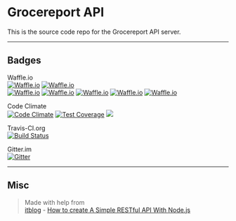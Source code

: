 # Grocereport API  

This is the source code repo for the Grocereport API server.  

---  

## Badges  

Waffle.io  
[![Waffle.io](https://img.shields.io/waffle/label/nothingworksright/grocereport_api/in%20progress.svg)](https://waffle.io/nothingworksright/grocereport_api)  [![Waffle.io](https://img.shields.io/waffle/label/nothingworksright/grocereport_api.svg)](https://waffle.io/nothingworksright/grocereport_api)  
[![Waffle.io](https://img.shields.io/waffle/label/nothingworksright/grocereport_api/DEFCON1.svg)](https://waffle.io/nothingworksright/grocereport_api/)  [![Waffle.io](https://img.shields.io/waffle/label/nothingworksright/grocereport_api/DEFCON2.svg)](https://waffle.io/nothingworksright/grocereport_api/)  [![Waffle.io](https://img.shields.io/waffle/label/nothingworksright/grocereport_api/DEFCON3.svg)](https://waffle.io/nothingworksright/grocereport_api/)  [![Waffle.io](https://img.shields.io/waffle/label/nothingworksright/grocereport_api/DEFCON4.svg)](https://waffle.io/nothingworksright/grocereport_api/)  [![Waffle.io](https://img.shields.io/waffle/label/nothingworksright/grocereport_api/DEFCON5.svg)](https://waffle.io/nothingworksright/grocereport_api/)  

Code Climate  
[![Code Climate](https://codeclimate.com/github/nothingworksright/grocereport_api/badges/gpa.svg)](https://codeclimate.com/github/nothingworksright/grocereport_api)  [![Test Coverage](https://codeclimate.com/github/nothingworksright/grocereport_api/badges/coverage.svg)](https://codeclimate.com/github/nothingworksright/grocereport_api/coverage)  <a href="https://codeclimate.com/github/nothingworksright/grocereport_api"><img src="https://codeclimate.com/github/nothingworksright/grocereport_api/badges/issue_count.svg" /></a>

Travis-CI.org  
[![Build Status](https://img.shields.io/travis/nothingworksright/grocereport_api.svg)](https://travis-ci.com/nothingworksright/grocereport_api)  

Gitter.im  
[![Gitter](https://img.shields.io/gitter/room/nothingworksright/grocereport_api.svg)](https://gitter.im/nothingworksright/grocereport_api)  

---

## Misc

> Made with help from  
> [itblog][1] - [How to create A Simple RESTful API With Node.js][2]  

[1]: http://itblog.mobi/ "itblog"  
[2]: http://itblog.mobi/2015/12/29/how-to-create-a-simple-restful-api-with-node-js/ "How to create A Simple RESTful API With Node.js"  

